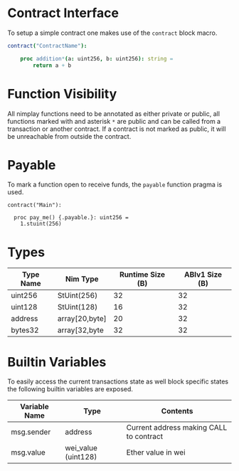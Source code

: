 # Contract Interface

To setup a simple contract one makes use of the `contract` block macro.

```nim
contract("ContractName"):

    proc addition*(a: uint256, b: uint256): string =
        return a + b

```

# Function Visibility

All nimplay functions need to be annotated as either private or public, all functions marked with
and asterisk `*` are public and can be called from a transaction or another contract.
If a contract is not marked as public, it will be unreachable from outside the contract.

# Payable

To mark a function open to receive funds, the `payable` function pragma is used.

```
contract("Main"):

  proc pay_me() {.payable.}: uint256 =
    1.stuint(256)
```

# Types

Type Name | Nim Type      | Runtime Size (B) | ABIv1 Size (B)
----------|-------------  |------------------|---------------
uint256   | StUint(256)   | 32               | 32
uint128   | StUint(128)   | 16               | 32
address   | array[20,byte]| 20               | 32
bytes32   | array[32,byte | 32               | 32


# Builtin Variables

To easily access the current transactions state as well block specific states the following builtin variables are exposed.

Variable Name | Type               | Contents
--------------|---------           |----------
msg.sender    | address            | Current address making CALL to contract
msg.value     | wei_value (uint128)| Ether value in wei


